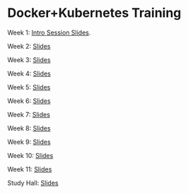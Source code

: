 # Docker+Kubernetes Training

Week 1:
[Intro Session Slides](https://fewzion.github.io/docker-kubernetes-training/).

Week 2:
[Slides](https://fewzion.github.io/docker-kubernetes-training/2/#1)

Week 3:
[Slides](https://fewzion.github.io/docker-kubernetes-training/3/#1)

Week 4:
[Slides](https://fewzion.github.io/docker-kubernetes-training/4/#1)

Week 5:
[Slides](https://fewzion.github.io/docker-kubernetes-training/5/#1)

Week 6:
[Slides](https://fewzion.github.io/docker-kubernetes-training/6/#1)

Week 7:
[Slides](https://fewzion.github.io/docker-kubernetes-training/7/#1)

Week 8:
[Slides](https://fewzion.github.io/docker-kubernetes-training/8/#1)

Week 9:
[Slides](https://fewzion.github.io/docker-kubernetes-training/9/#1)

Week 10:
[Slides](https://fewzion.github.io/docker-kubernetes-training/10/#1)

Week 11:
[Slides](https://fewzion.github.io/docker-kubernetes-training/11/#1)

Study Hall:
[Slides](https://fewzion.github.io/docker-kubernetes-training/study-hall/#1)
